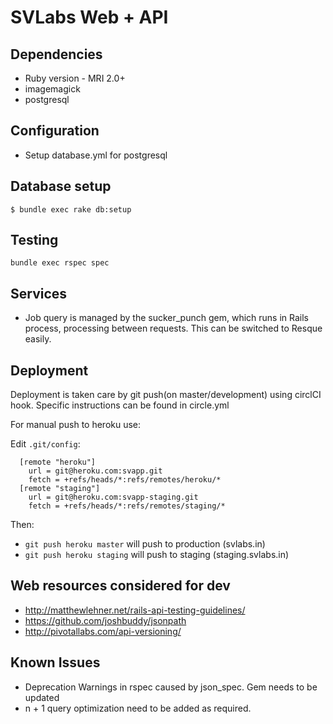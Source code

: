 # SVLabs Web + API

## Dependencies
*  Ruby version - MRI 2.0+
*  imagemagick
*  postgresql

## Configuration
*  Setup database.yml for postgresql

## Database setup
    $ bundle exec rake db:setup

## Testing
    bundle exec rspec spec

## Services
  * Job query is managed by the sucker_punch gem, which runs in Rails process, processing between requests. This can be
  switched to Resque easily.

## Deployment
Deployment is taken care by git push(on master/development) using circlCI hook.
Specific instructions can be found in circle.yml

For manual push to heroku use:

Edit ``.git/config``:

      [remote "heroku"]
        url = git@heroku.com:svapp.git
        fetch = +refs/heads/*:refs/remotes/heroku/*
      [remote "staging"]
        url = git@heroku.com:svapp-staging.git
        fetch = +refs/heads/*:refs/remotes/staging/*

Then:

* `git push heroku master` will push to production (svlabs.in)
* `git push heroku staging` will push to staging (staging.svlabs.in)

## Web resources considered for dev
*  http://matthewlehner.net/rails-api-testing-guidelines/
*  https://github.com/joshbuddy/jsonpath
*  http://pivotallabs.com/api-versioning/

## Known Issues
*  Deprecation Warnings in rspec caused by json_spec. Gem needs to be updated
*  n + 1 query optimization need to be added as required.
